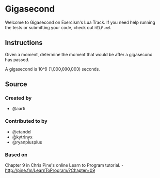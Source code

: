 # Gigasecond

Welcome to Gigasecond on Exercism's Lua Track.
If you need help running the tests or submitting your code, check out `HELP.md`.

## Instructions

Given a moment, determine the moment that would be after a gigasecond
has passed.

A gigasecond is 10^9 (1,000,000,000) seconds.

## Source

### Created by

- @aarti

### Contributed to by

- @etandel
- @kytrinyx
- @ryanplusplus

### Based on

Chapter 9 in Chris Pine's online Learn to Program tutorial. - http://pine.fm/LearnToProgram/?Chapter=09